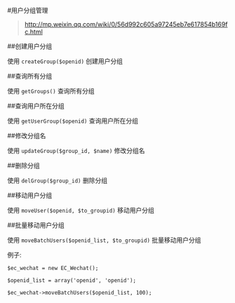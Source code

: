 #用户分组管理


> http://mp.weixin.qq.com/wiki/0/56d992c605a97245eb7e617854b169fc.html


##创建用户分组

使用 ``` createGroup($openid) ``` 创建用户分组


##查询所有分组

使用 ``` getGroups() ``` 查询所有分组


##查询用户所在分组

使用 ``` getUserGroup($openid) ``` 查询用户所在分组


##修改分组名

使用 ``` updateGroup($group_id, $name) ``` 修改分组名


##删除分组

使用 ``` delGroup($group_id) ``` 删除分组


##移动用户分组

使用 ``` moveUser($openid, $to_groupid) ``` 移动用户分组


##批量移动用户分组

使用 ``` moveBatchUsers($openid_list, $to_groupid) ``` 批量移动用户分组

例子:

```
$ec_wechat = new EC_Wechat();

$openid_list = array('openid', 'openid');

$ec_wechat->moveBatchUsers($openid_list, 100);
```